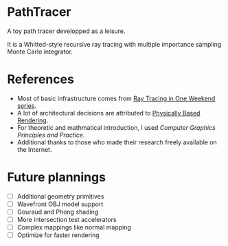# PathTracer
A toy path tracer developped as a leisure.

It is a Whitted-style recursive ray tracing with multiple importance sampling Monte Carlo integrator.

# References
- Most of basic infrastructure comes from [Ray Tracing in One Weekend series](https://raytracing.github.io/).
- A lot of architectural decisions are attributed to [Physically Based Rendering](https://www.pbr-book.org/3ed-2018/contents).
- For theoretic and mathmatical introduction, I used _Computer Graphics Principles and Practice_.
- Additional thanks to those who made their research freely available on the Internet.

# Future plannings
- [ ] Additional geometry primitives
- [ ] Wavefront OBJ model support
- [ ] Gouraud and Phong shading
- [ ] More intersection test accelerators
- [ ] Complex mappings like normal mapping
- [ ] Optimize for faster rendering
